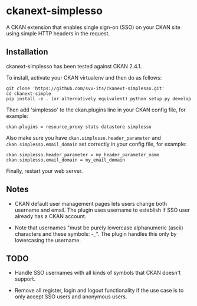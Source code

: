# ckanext-simplesso

A CKAN extension that enables single sign-on (SSO) on your CKAN site using
simple HTTP headers in the request.


Installation
------------

ckanext-simplesso has been tested against CKAN 2.4.1.

To install, activate your CKAN virtualenv and then do as follows:

    git clone 'https://github.com/svv-its/ckanext-simplesso.git'
    cd ckanext-simple
    pip install -e . (or alternatively equivalent) python setup.py develop 

Then add 'simplesso' to the ckan.plugins line in your CKAN config file, for
example:

    ckan.plugins = resource_proxy stats datastore simplesso
    
Also make sure you have `ckan.simplesso.header_parameter` and
`ckan.simplesso.email_domain` set correctly in your config file, for example:

    ckan.simplesso.header_parameter = my_header_parameter_name
    ckan.simplesso.email_domain = my_email_domain

Finally, restart your web server.


Notes
-----

- CKAN default user management pages lets users change both username and email.
  The plugin uses username to establish if SSO user already has a CKAN account.

- Note that usernames "must be purely lowercase alphanumeric (ascii) characters
  and these symbols: -\_". The plugin handles this only by lowercasing the
  username.


TODO
----

- Handle SSO usernames with all kinds of symbols that CKAN doesn't support.

- Remove all register, login and logout functionality if the use case is to
  only accept SSO users and anonymous users.
